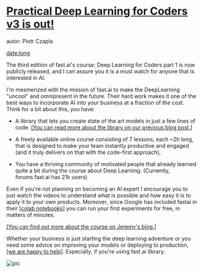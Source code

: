 [Practical Deep Learning for Coders v3 is out!](practical-deep-learning-for-coders-v3-is-out.html)
==========================================================================================================

autor: Piotr Czapla

[date:long](practical-deep-learning-for-coders-v3-is-out.html)

The third edition of fast.ai's course: Deep Learning for Coders part 1
is now publicly released, and I can assure you it is a must watch for
anyone that is interested in AI.

I'm mesmerized with the mission of fast.ai to make the DeepLearning
"uncool" and omnipresent in the future. Their hard work makes it one of
the best ways to incorporate AI into your business at a fraction of the
cost. Think for a bit about this, you have:

-   A library that lets you create state of the art models in just a few
    lines of code. [[You can read more about the library on our previous
    blog post.]](fastai-v1.html)

-   A freely available online course consisting of 7 lessons, each \~2h
    long, that is designed to make your team instantly productive and
    engaged (and it truly delivers on that with the code-first
    approach),

-   You have a thriving community of motivated people that already
    learned quite a bit during the course about Deep Learning.
    (Currently, forums.fast.ai has 21k users)

Even if you're not planning on becoming an AI expert I encourage you to
just watch the videos to understand what is possible and how easy it is
to apply it to your own products. Moreover, since Google has included
fastai in their [[colab
notebooks]](https://twitter.com/jeremyphoward/status/1089128401368018945)
you can run your first experiments for free, in matters of minutes.

[[You can find out more about the course on Jeremy\'s
blog.]](https://www.fast.ai/2019/01/24/course-v3/)

Whether your business is just starting the deep learning adventure or
you need some advice on improving your models or deploying to
production, [[we are happy to
help]](contact-us/index.html).
Especially, if you're using fast.ai library.

![pic](https://static1.squarespace.com/static/5b4dba1c372b9677b7cf4abd/5b4e47ff1ae6cf93adb76405/5c4de060aa4a9927324cc943/1548610080656/Frame+%281%29.jpg)